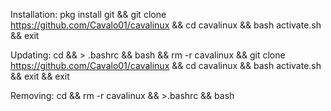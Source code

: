 Installation:
pkg install git && git clone https://github.com/Cavalo01/cavalinux && cd cavalinux && bash activate.sh && exit

Updating:
cd && > .bashrc && bash && rm -r cavalinux && git clone https://github.com/Cavalo01/cavalinux && cd cavalinux && bash activate.sh && exit && exit

Removing:
cd && rm -r cavalinux && >.bashrc && bash
